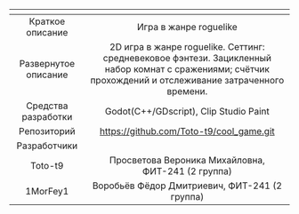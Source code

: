 | <!-- -->      | <!-- -->        |
|:-------------:|:---------------:|
| Краткое описание    | Игра в жанре roguelike  |
| Развернутое описание| 2D игра в жанре roguelike. Сеттинг: средневековое фэнтези. Зацикленный набор комнат с сражениями; счётчик прохождений и отслеживание затраченного времени.   |
| Средства разработки   | Godot(C++/GDscript), Clip Studio Paint   |
| Репозиторий   | https://github.com/Toto-t9/cool_game.git |
|Разработчики|
| Toto-t9 | Просветова Вероника Михайловна, ФИТ-241 (2 группа) |
| 1MorFey1 | Воробьёв Фёдор Дмитриевич, ФИТ-241 (2 группа) |

